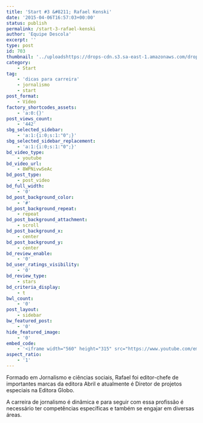 ```yaml
---
title: 'Start #3 &#8211; Rafael Kenski'
date: '2015-04-06T16:57:03+00:00'
status: publish
permalink: /start-3-rafael-kenski
author: 'Equipe Descola'
excerpt: ''
type: post
id: 703
thumbnail: '../uploadshttps://drops-cdn.s3.sa-east-1.amazonaws.com/drops-new/wp-content/uploads/2015/04/06165703/rafael_kenski-150x150.png'
category:
    - Start
tag:
    - 'dicas para carreira'
    - jornalismo
    - start
post_format:
    - Vídeo
factory_shortcodes_assets:
    - 'a:0:{}'
post_views_count:
    - '442'
sbg_selected_sidebar:
    - 'a:1:{i:0;s:1:"0";}'
sbg_selected_sidebar_replacement:
    - 'a:1:{i:0;s:1:"0";}'
bd_video_type:
    - youtube
bd_video_url:
    - 8WPNivwSeAc
bd_post_type:
    - post_video
bd_full_width:
    - '0'
bd_post_background_color:
    - '#'
bd_post_background_repeat:
    - repeat
bd_post_background_attachment:
    - scroll
bd_post_background_x:
    - center
bd_post_background_y:
    - center
bd_review_enable:
    - '0'
bd_user_ratings_visibility:
    - '0'
bd_review_type:
    - stars
bd_criteria_display:
    - t
bwl_count:
    - '0'
post_layout:
    - sidebar
bw_featured_post:
    - '0'
hide_featured_image:
    - '0'
embed_code:
    - '<iframe width="560" height="315" src="https://www.youtube.com/embed/8WPNivwSeAc" frameborder="0" allowfullscreen></iframe>'
aspect_ratio:
    - '1'
---
```

Formado em Jornalismo e ciências sociais, Rafael foi editor-chefe de importantes marcas da editora Abril e atualmente é Diretor de projetos especiais na Editora Globo.

<span class="s1">A carreira de jornalismo é dinâmica e para seguir com essa profissão é necessário ter competências específicas e também se engajar em diversas áreas.</span>